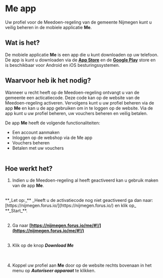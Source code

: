 # Me app

Uw profiel voor de Meedoen-regeling van de gemeente Nijmegen kunt u veilig beheren in de mobiele applicatie **Me**.
&nbsp;

## Wat is het?

De mobiele applicatie **Me** is een app die u kunt downloaden op uw telefoon.
De app is kunt u downloaden via de **[App Store](https://itunes.apple.com/nl/app/me-forus/id1422610676)** en de **[Google Play](https://play.google.com/store/apps/details?id=io.forus.me)** store en is beschikbaar voor Android en iOS besturingssystemen.
&nbsp;


## Waarvoor heb ik het nodig?

Wanneer u recht heeft op de Meedoen-regeling ontvangt u van de gemeente een acticatiecode. Deze code kan op de website van de Meedoen-regeling activeren. Vervolgens kunt u uw profiel beheren via de app **Me** en kan u de app gebruiken om in te loggen op de website. Via de app kunt u uw profiel beheren, uw vouchers beheren en veilig betalen.
&nbsp;

De app **Me** heeft de volgende functionaliteiten:

* Een account aanmaken
* Inloggen op de webshop via de Me app
* Vouchers beheren
* Betalen met uw vouchers
<br />&nbsp;

## Hoe werkt het?

1. Indien u de Meedoen-regeling al heeft geactiveerd kan u gebruik maken van de app **Me**.
<br />
**_Let op:_** _Heeft u de activatiecode nog niet geactiveerd ga dan naar: [https://nijmegen.forus.io/](https://nijmegen.forus.io/) en klik op_ **_Start_**.
<br />&nbsp;

2. Ga naar **[https://nijmegen.forus.io/me/#!/](https://nijmegen.forus.io/me/#!/)**
<br />&nbsp;

3. Klik op de knop **_Download Me_**<br />
<br />&nbsp;

3. Koppel uw profiel aan **Me** door op de website rechts bovenaan in het menu op **_Autoriseer apparaat_** te klikken.
<br />&nbsp;
